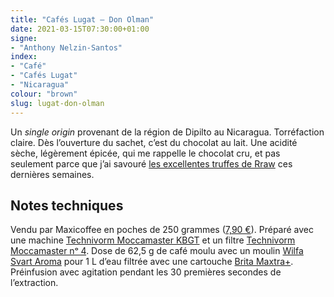 ```yaml
---
title: "Cafés Lugat — Don Olman"
date: 2021-03-15T07:30:00+01:00
signe:
- "Anthony Nelzin-Santos"
index:
- "Café"
- "Cafés Lugat"
- "Nicaragua"
colour: "brown"
slug: lugat-don-olman
---
```


Un *single origin* provenant de la région de Dipilto au Nicaragua. Torréfaction claire. Dès l’ouverture du sachet, c’est du chocolat au lait. Une acidité sèche, légèrement épicée, qui me rappelle le chocolat cru, et pas seulement parce que j’ai savouré [les excellentes truffes de Rraw](https://rrraw.fr/fr/4-truffes-de-cacao-cru-bio "Truffes de cacao cru bio") ces dernières semaines. 

## Notes techniques

Vendu par Maxicoffee en poches de 250 grammes ([7,90 €](https://www.maxicoffee.com/cafe-grains-nicaragua-olman-250g-cafes-lugat-p-26813.html "250 g café en grains Nicaragua Don Olman - Cafés Lugat")). Préparé avec une machine [Technivorm Moccamaster KBGT](https://amzn.to/3oKQ0KJ) et un filtre [Technivorm Moccamaster nᵒ 4](https://amzn.to/3mamexu). Dose de 62,5 g de café moulu avec un moulin [Wilfa Svart Aroma](https://amzn.to/38zVkdx) pour 1 L d’eau filtrée avec une cartouche [Brita Maxtra+](https://amzn.to/2WariXS). Préinfusion avec agitation pendant les 30 premières secondes de l’extraction.